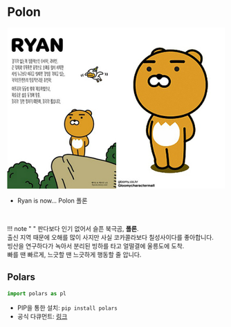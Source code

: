 # Polon

![Ryan](img/kakao_original/ryan.jpg)

- Ryan is now... Polon 폴론

<br>

!!! note " "
    판다보다 인기 없어서 슬픈 북극곰, **폴론**.
    <br>
    출신 지역 때문에 오해를 많이 사지만 사실 코카콜라보다 칠성사이다를 좋아합니다.
    <br>
    빙산을 연구하다가 녹아서 분리된 빙하를 타고 얼떨결에 울릉도에 도착.
    <br>
    빠를 땐 빠르게, 느긋할 땐 느긋하게 행동할 줄 압니다.

## Polars

```python
import polars as pl
```

- PIP을 통한 설치: ``` pip install polars ```
- 공식 다큐먼트: [링크](https://pola-rs.github.io/polars-book/user-guide/index.html)